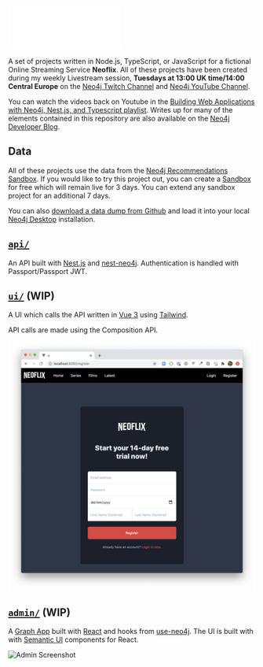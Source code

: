 ![Neoflix](./ui/src/assets/neoflix-logo.png)


A set of projects written in Node.js, TypeScript, or JavaScript for a fictional Online Streaming Service **Neoflix**.   All of these projects have been created during my weekly Livestream session, **Tuesdays at 13:00 UK time/14:00 Central Europe** on the [Neo4j Twitch Channel](https://twitch.tv/neo4j) and [Neo4j YouTube Channel](https://youtube.com/neo4j).

You can watch the videos back on Youtube in the [Building Web Applications with Neo4j, Nest.js, and Typescript playlist](https://www.youtube.com/playlist?list=PL9Hl4pk2FsvX-Y5-phtnqY4hJaWeocOkq).  Writes up for many of the elements contained in this repository are also available on the [Neo4j Developer Blog](https://medium.com/neo4j).


## Data

All of these projects use the data from the [Neo4j Recommendations Sandbox](https://sandbox.neo4j.com/?usecase=recommendations).  If you would like to try this project out, you can create a [Sandbox](https://sandbox.neo4j.com/) for free which will remain live for 3 days.  You can extend any sandbox project for an additional 7 days.

You can also [download a data dump from Github](https://github.com/neo4j-graph-examples/recommendations) and load it into your local [Neo4j Desktop](https://neo4j.com/download) installation.


## [`api/`](api/)

An API built with [Nest.js](https://nestjs.com) and [nest-neo4j](https://github.com/adam-cowley/nest-neo4j).  Authentication is handled with Passport/Passport JWT.


## [`ui/`](ui/) (WIP)

A UI which calls the API written in [Vue 3](https://vuejs.org) using [Tailwind](https://tailwindcss.com).

API calls are made using the Composition API.

![UI Screenshot](images/register.png)


## [`admin/`](/admin) (WIP)

A [Graph App](https://neo4j.com/developer/graph-apps/) built with [React](https://reactjs.org/) and hooks from [use-neo4j](https://github.com/adam-cowley/use-neo4j).  The UI is built with with [Semantic UI](https://semantic-ui.com) components for React.

![Admin Screenshot](images/admin-graph-app.png)




<!-- ## Tech Stack -->
<!-- See [Tech Stack](./docs/00-tech-stack.md) -->

<!-- ## Sessions

- [Week 1 - Nest fundamentals & Neo4j Integration](./docs/01-nestjs-fundamentals-neo4j-integration.md)
- Week 2
  - [Dynamic Neo4j Configuration](./docs/02-dynamic-configuration.md)
  - [Data Modelling](./docs/03-modelling.md)
  - [Data Import](../data/README.md)
- [Week 3 - Authentication (Registration, Login, JWT tokens)](./docs/04-authentication.md)
- [Week 4 - Authorisation](./docs/05-authorisation.md) -->